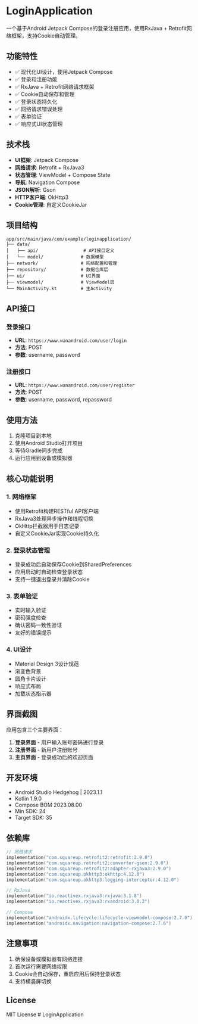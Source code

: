 # LoginApplication

一个基于Android Jetpack Compose的登录注册应用，使用RxJava + Retrofit网络框架，支持Cookie自动管理。

## 功能特性

- ✅ 现代化UI设计，使用Jetpack Compose
- ✅ 登录和注册功能
- ✅ RxJava + Retrofit网络请求框架
- ✅ Cookie自动保存和管理
- ✅ 登录状态持久化
- ✅ 网络请求错误处理
- ✅ 表单验证
- ✅ 响应式UI状态管理

## 技术栈

- **UI框架**: Jetpack Compose
- **网络请求**: Retrofit + RxJava3
- **状态管理**: ViewModel + Compose State
- **导航**: Navigation Compose
- **JSON解析**: Gson
- **HTTP客户端**: OkHttp3
- **Cookie管理**: 自定义CookieJar

## 项目结构

```
app/src/main/java/com/example/loginapplication/
├── data/
│   ├── api/                 # API接口定义
│   └── model/              # 数据模型
├── network/                # 网络配置和管理
├── repository/             # 数据仓库层
├── ui/                     # UI界面
├── viewmodel/              # ViewModel层
└── MainActivity.kt         # 主Activity
```

## API接口

### 登录接口
- **URL**: `https://www.wanandroid.com/user/login`
- **方法**: POST
- **参数**: username, password

### 注册接口
- **URL**: `https://www.wanandroid.com/user/register`
- **方法**: POST
- **参数**: username, password, repassword

## 使用方法

1. 克隆项目到本地
2. 使用Android Studio打开项目
3. 等待Gradle同步完成
4. 运行应用到设备或模拟器

## 核心功能说明

### 1. 网络框架
- 使用Retrofit构建RESTful API客户端
- RxJava3处理异步操作和线程切换
- OkHttp拦截器用于日志记录
- 自定义CookieJar实现Cookie持久化

### 2. 登录状态管理
- 登录成功后自动保存Cookie到SharedPreferences
- 应用启动时自动检查登录状态
- 支持一键退出登录并清除Cookie

### 3. 表单验证
- 实时输入验证
- 密码强度检查
- 确认密码一致性验证
- 友好的错误提示

### 4. UI设计
- Material Design 3设计规范
- 渐变色背景
- 圆角卡片设计
- 响应式布局
- 加载状态指示器

## 界面截图

应用包含三个主要界面：
1. **登录界面** - 用户输入账号密码进行登录
2. **注册界面** - 新用户注册账号
3. **主页界面** - 登录成功后的欢迎页面

## 开发环境

- Android Studio Hedgehog | 2023.1.1
- Kotlin 1.9.0
- Compose BOM 2023.08.00
- Min SDK: 24
- Target SDK: 35

## 依赖库

```kotlin
// 网络请求
implementation("com.squareup.retrofit2:retrofit:2.9.0")
implementation("com.squareup.retrofit2:converter-gson:2.9.0")
implementation("com.squareup.retrofit2:adapter-rxjava3:2.9.0")
implementation("com.squareup.okhttp3:okhttp:4.12.0")
implementation("com.squareup.okhttp3:logging-interceptor:4.12.0")

// RxJava
implementation("io.reactivex.rxjava3:rxjava:3.1.8")
implementation("io.reactivex.rxjava3:rxandroid:3.0.2")

// Compose
implementation("androidx.lifecycle:lifecycle-viewmodel-compose:2.7.0")
implementation("androidx.navigation:navigation-compose:2.7.6")
```

## 注意事项

1. 确保设备或模拟器有网络连接
2. 首次运行需要网络权限
3. Cookie会自动保存，重启应用后保持登录状态
4. 支持横竖屏切换

## License

MIT License # LoginApplication
